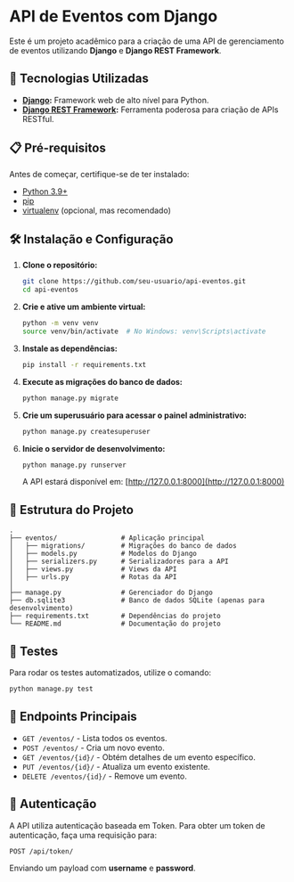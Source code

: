 # API de Eventos com Django

Este é um projeto acadêmico para a criação de uma API de gerenciamento de eventos utilizando **Django** e **Django REST Framework**.

## 🚀 Tecnologias Utilizadas

- **[Django](https://www.djangoproject.com/):** Framework web de alto nível para Python.
- **[Django REST Framework](https://www.django-rest-framework.org/):** Ferramenta poderosa para criação de APIs RESTful.

## 📋 Pré-requisitos

Antes de começar, certifique-se de ter instalado:

- [Python 3.9+](https://www.python.org/downloads/)
- [pip](https://pip.pypa.io/en/stable/)
- [virtualenv](https://virtualenv.pypa.io/en/latest/) (opcional, mas recomendado)

## 🛠️ Instalação e Configuração

1. **Clone o repositório:**
   ```bash
   git clone https://github.com/seu-usuario/api-eventos.git
   cd api-eventos
   ```

2. **Crie e ative um ambiente virtual:**
   ```bash
   python -m venv venv
   source venv/bin/activate  # No Windows: venv\Scripts\activate
   ```

3. **Instale as dependências:**
   ```bash
   pip install -r requirements.txt
   ```

4. **Execute as migrações do banco de dados:**
   ```bash
   python manage.py migrate
   ```

5. **Crie um superusuário para acessar o painel administrativo:**
   ```bash
   python manage.py createsuperuser
   ```

6. **Inicie o servidor de desenvolvimento:**
   ```bash
   python manage.py runserver
   ```
   A API estará disponível em: [http://127.0.0.1:8000](http://127.0.0.1:8000)

## 📂 Estrutura do Projeto

```plaintext
.
├── eventos/                # Aplicação principal
│   ├── migrations/         # Migrações do banco de dados
│   ├── models.py           # Modelos do Django
│   ├── serializers.py      # Serializadores para a API
│   ├── views.py            # Views da API
│   ├── urls.py             # Rotas da API
│
├── manage.py               # Gerenciador do Django
├── db.sqlite3              # Banco de dados SQLite (apenas para desenvolvimento)
├── requirements.txt        # Dependências do projeto
└── README.md               # Documentação do projeto
```

## 🧪 Testes

Para rodar os testes automatizados, utilize o comando:
```bash
python manage.py test
```

## 🚀 Endpoints Principais

- `GET /eventos/` - Lista todos os eventos.
- `POST /eventos/` - Cria um novo evento.
- `GET /eventos/{id}/` - Obtém detalhes de um evento específico.
- `PUT /eventos/{id}/` - Atualiza um evento existente.
- `DELETE /eventos/{id}/` - Remove um evento.

## 🔑 Autenticação

A API utiliza autenticação baseada em Token. Para obter um token de autenticação, faça uma requisição para:
```bash
POST /api/token/
```
Enviando um payload com **username** e **password**.


